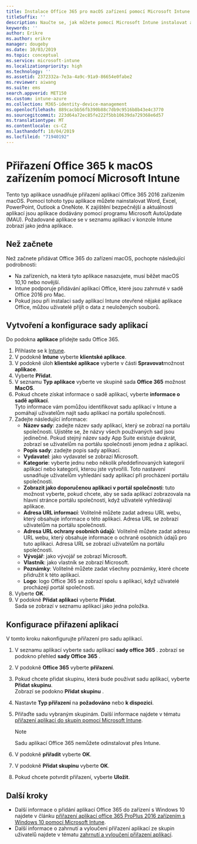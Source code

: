 ```yaml
---
title: Instalace Office 365 pro macOS zařízení pomocí Microsoft Intune
titleSuffix: ''
description: Naučte se, jak můžete pomocí Microsoft Intune instalovat aplikace Office 365 na zařízeních s macOS.
keywords: ''
author: Erikre
ms.author: erikre
manager: dougeby
ms.date: 10/03/2019
ms.topic: conceptual
ms.service: microsoft-intune
ms.localizationpriority: high
ms.technology: ''
ms.assetid: 2372332a-7e3a-4a9c-91a9-86654e0fabe2
ms.reviewer: aiwang
ms.suite: ems
search.appverid: MET150
ms.custom: intune-azure
ms.collection: M365-identity-device-management
ms.openlocfilehash: 889cacbb56fb390b88c7db9c9516b8b43e4c3770
ms.sourcegitcommit: 223d64a72ec85fe222f5bb10639da729368e6d57
ms.translationtype: MT
ms.contentlocale: cs-CZ
ms.lasthandoff: 10/04/2019
ms.locfileid: "71940192"
---
```

# <a name="assign-office-365-to-macos-devices-with-microsoft-intune"></a>Přiřazení Office 365 k macOS zařízením pomocí Microsoft Intune

Tento typ aplikace usnadňuje přiřazení aplikací Office 365 2016 zařízením macOS. Pomocí tohoto typu aplikace můžete nainstalovat Word, Excel, PowerPoint, Outlook a OneNote. K zajištění bezpečnější a aktuálnosti aplikací jsou aplikace dodávány pomocí programu Microsoft AutoUpdate (MAU). Požadované aplikace se v seznamu aplikací v konzole Intune zobrazí jako jedna aplikace.


## <a name="before-you-start"></a>Než začnete

Než začnete přidávat Office 365 do zařízení macOS, pochopte následující podrobnosti:

- Na zařízeních, na která tyto aplikace nasazujete, musí běžet macOS 10,10 nebo novější.
- Intune podporuje přidávání aplikací Office, které jsou zahrnuté v sadě Office 2016 pro Mac.
- Pokud jsou při instalaci sady aplikací Intune otevřené nějaké aplikace Office, můžou uživatelé přijít o data z neuložených souborů.

## <a name="create-and-configure-the-app-suite"></a>Vytvoření a konfigurace sady aplikací

Do podokna **aplikace** přidejte sadu Office 365.
1. Přihlaste se k [Intune](https://go.microsoft.com/fwlink/?linkid=2090973).
3. V podokně **Intune** vyberte **klientské aplikace**.
4. V podokně úloh **klientské aplikace** vyberte v části **Spravovat**možnost **aplikace**. 
5. Vyberte **Přidat**.
6. V seznamu **Typ aplikace** vyberte ve skupině sada **Office 365** možnost **MacOS**.
7. Pokud chcete získat informace o sadě aplikací, vyberte **informace o sadě aplikací**.  
    Tyto informace vám pomůžou identifikovat sadu aplikací v Intune a pomáhají uživatelům najít sadu aplikací na portálu společnosti.
8. Zadejte následující informace:
    - **Název sady**: zadejte název sady aplikací, který se zobrazí na portálu společnosti. Ujistěte se, že názvy všech používaných sad jsou jedinečné. Pokud stejný název sady App Suite existuje dvakrát, zobrazí se uživatelům na portálu společnosti jenom jedna z aplikací.
    - **Popis sady**: zadejte popis sady aplikací.
    - **Vydavatel**: jako vydavatel se zobrazí Microsoft.
    - **Kategorie**: vyberte jednu nebo několik předdefinovaných kategorií aplikací nebo kategorii, kterou jste vytvořili. Toto nastavení usnadňuje uživatelům vyhledání sady aplikací při procházení portálu společnosti.
    - **Zobrazit jako doporučenou aplikaci v portál společnosti**: tuto možnost vyberte, pokud chcete, aby se sada aplikací zobrazovala na hlavní stránce portálu společnosti, když uživatelé vyhledávají aplikace.
    - **Adresa URL informací**: Volitelně můžete zadat adresu URL webu, který obsahuje informace o této aplikaci. Adresa URL se zobrazí uživatelům na portálu společnosti.
    - **Adresa URL ochrany osobních údajů**: Volitelně můžete zadat adresu URL webu, který obsahuje informace o ochraně osobních údajů pro tuto aplikaci. Adresa URL se zobrazí uživatelům na portálu společnosti.
    - **Vývojář**: jako vývojář se zobrazí Microsoft.
    - **Vlastník**: jako vlastník se zobrazí Microsoft.
    - **Poznámky**: Volitelně můžete zadat všechny poznámky, které chcete přidružit k této aplikaci.
    - **Logo**: logo Office 365 se zobrazí spolu s aplikací, když uživatelé procházejí portál společnosti.
9. Vyberte **OK**.
10. V podokně **Přidat aplikaci** vyberte **Přidat**.  
    Sada se zobrazí v seznamu aplikací jako jedna položka.

## <a name="configure-app-assignments"></a>Konfigurace přiřazení aplikací

V tomto kroku nakonfigurujte přiřazení pro sadu aplikací. 

1. V seznamu aplikací vyberte sadu aplikací **sady office 365** . zobrazí se podokno přehled **sady Office 365** .
2. V podokně **Office 365** vyberte **přiřazení**.
3. Pokud chcete přidat skupinu, která bude používat sadu aplikací, vyberte **Přidat skupinu**.  
    Zobrazí se podokno **Přidat skupinu** .
4. Nastavte **Typ přiřazení** na **požadováno** nebo **k dispozici**.
5. Přiřaďte sadu vybraným skupinám. Další informace najdete v tématu [přiřazení aplikací do skupin pomocí Microsoft Intune](apps-deploy.md).

    >[!Note]
    > Sadu aplikací Office 365 nemůžete odinstalovat přes Intune.

5. V podokně **přiřadit** vyberte **OK**.
6. V podokně **Přidat skupinu** vyberte **OK**.
7. Pokud chcete potvrdit přiřazení, vyberte **Uložit**.

## <a name="next-steps"></a>Další kroky

- Další informace o přidání aplikací Office 365 do zařízení s Windows 10 najdete v článku [přiřazení aplikací office 365 ProPlus 2016 zařízením s Windows 10 pomocí Microsoft Intune](apps-add-office365.md).
- Další informace o zahrnutí a vyloučení přiřazení aplikací ze skupin uživatelů najdete v tématu [zahrnutí a vyloučení přiřazení aplikací](apps-inc-exl-assignments.md).
